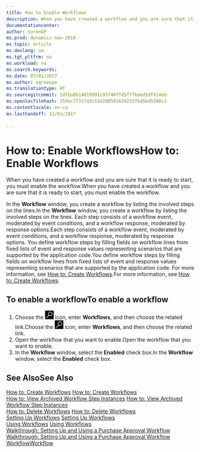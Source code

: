 ```yaml
---
title: How to Enable Workflows
description: When you have created a workflow and you are sure that it is ready to start, you must enable the workflow.
documentationcenter: 
author: SorenGP
ms.prod: dynamics-nav-2018
ms.topic: article
ms.devlang: na
ms.tgt_pltfrm: na
ms.workload: na
ms.search.keywords: 
ms.date: 07/01/2017
ms.author: sgroespe
ms.translationtype: HT
ms.sourcegitcommit: 1dfba8b14019991c95f40ffd5f7fbaed5df414eb
ms.openlocfilehash: 25dec77317d3c53d2d85016292337bd5bd5300c3
ms.contentlocale: en-ca
ms.lasthandoff: 12/01/2017

---
```

# <a name="how-to-enable-workflows"></a><span data-ttu-id="71fd4-103">How to: Enable Workflows</span><span class="sxs-lookup"><span data-stu-id="71fd4-103">How to: Enable Workflows</span></span>
<span data-ttu-id="71fd4-104">When you have created a workflow and you are sure that it is ready to start, you must enable the workflow.</span><span class="sxs-lookup"><span data-stu-id="71fd4-104">When you have created a workflow and you are sure that it is ready to start, you must enable the workflow.</span></span>  

 <span data-ttu-id="71fd4-105">In the **Workflow** window, you create a workflow by listing the involved steps on the lines.</span><span class="sxs-lookup"><span data-stu-id="71fd4-105">In the **Workflow** window, you create a workflow by listing the involved steps on the lines.</span></span> <span data-ttu-id="71fd4-106">Each step consists of a workflow event, moderated by event conditions, and a workflow response, moderated by response options.</span><span class="sxs-lookup"><span data-stu-id="71fd4-106">Each step consists of a workflow event, moderated by event conditions, and a workflow response, moderated by response options.</span></span> <span data-ttu-id="71fd4-107">You define workflow steps by filling fields on workflow lines from fixed lists of event and response values representing scenarios that are supported by the application code.</span><span class="sxs-lookup"><span data-stu-id="71fd4-107">You define workflow steps by filling fields on workflow lines from fixed lists of event and response values representing scenarios that are supported by the application code.</span></span> <span data-ttu-id="71fd4-108">For more information, see [How to: Create Workflows](across-how-to-create-workflows.md).</span><span class="sxs-lookup"><span data-stu-id="71fd4-108">For more information, see [How to: Create Workflows](across-how-to-create-workflows.md).</span></span>  

## <a name="to-enable-a-workflow"></a><span data-ttu-id="71fd4-109">To enable a workflow</span><span class="sxs-lookup"><span data-stu-id="71fd4-109">To enable a workflow</span></span>  
1.  <span data-ttu-id="71fd4-110">Choose the ![Search for Page or Report](media/ui-search/search_small.png "Search for Page or Report icon") icon, enter **Workflows**, and then choose the related link.</span><span class="sxs-lookup"><span data-stu-id="71fd4-110">Choose the ![Search for Page or Report](media/ui-search/search_small.png "Search for Page or Report icon") icon, enter **Workflows**, and then choose the related link.</span></span>  
2.  <span data-ttu-id="71fd4-111">Open the workflow that you want to enable.</span><span class="sxs-lookup"><span data-stu-id="71fd4-111">Open the workflow that you want to enable.</span></span>  
3.  <span data-ttu-id="71fd4-112">In the **Workflow** window, select the **Enabled** check box.</span><span class="sxs-lookup"><span data-stu-id="71fd4-112">In the **Workflow** window, select the **Enabled** check box.</span></span>  

## <a name="see-also"></a><span data-ttu-id="71fd4-113">See Also</span><span class="sxs-lookup"><span data-stu-id="71fd4-113">See Also</span></span>  
 <span data-ttu-id="71fd4-114">[How to: Create Workflows](across-how-to-create-workflows.md) </span><span class="sxs-lookup"><span data-stu-id="71fd4-114">[How to: Create Workflows](across-how-to-create-workflows.md) </span></span>  
 <span data-ttu-id="71fd4-115">[How to: View Archived Workflow Step Instances](across-how-to-view-archived-workflow-step-instances.md) </span><span class="sxs-lookup"><span data-stu-id="71fd4-115">[How to: View Archived Workflow Step Instances](across-how-to-view-archived-workflow-step-instances.md) </span></span>  
 <span data-ttu-id="71fd4-116">[How to: Delete Workflows](across-how-to-delete-workflows.md) </span><span class="sxs-lookup"><span data-stu-id="71fd4-116">[How to: Delete Workflows](across-how-to-delete-workflows.md) </span></span>  
 <span data-ttu-id="71fd4-117">[Setting Up Workflows](across-set-up-workflows.md) </span><span class="sxs-lookup"><span data-stu-id="71fd4-117">[Setting Up Workflows](across-set-up-workflows.md) </span></span>  
 <span data-ttu-id="71fd4-118">[Using Workflows](across-use-workflows.md) </span><span class="sxs-lookup"><span data-stu-id="71fd4-118">[Using Workflows](across-use-workflows.md) </span></span>  
 <span data-ttu-id="71fd4-119">[Walkthrough: Setting Up and Using a Purchase Approval Workflow](walkthrough-setting-up-and-using-a-purchase-approval-workflow.md) </span><span class="sxs-lookup"><span data-stu-id="71fd4-119">[Walkthrough: Setting Up and Using a Purchase Approval Workflow](walkthrough-setting-up-and-using-a-purchase-approval-workflow.md) </span></span>  
 [<span data-ttu-id="71fd4-120">Workflow</span><span class="sxs-lookup"><span data-stu-id="71fd4-120">Workflow</span></span>](across-workflow.md)   

